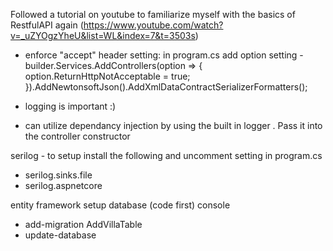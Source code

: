 Followed a tutorial on youtube to familiarize myself with the basics of RestfulAPI again (https://www.youtube.com/watch?v=_uZYOgzYheU&list=WL&index=7&t=3503s)


- enforce "accept" header setting: in program.cs add option setting 
        - builder.Services.AddControllers(option => {
            option.ReturnHttpNotAcceptable = true;
        }).AddNewtonsoftJson().AddXmlDataContractSerializerFormatters();

- logging is important :)
-   can utilize dependancy injection by using the built in logger . Pass it into the controller constructor


serilog - to setup install the following and uncomment setting in program.cs
- serilog.sinks.file
- serilog.aspnetcore



entity framework setup database (code first)
console 
- add-migration AddVillaTable
- update-database
